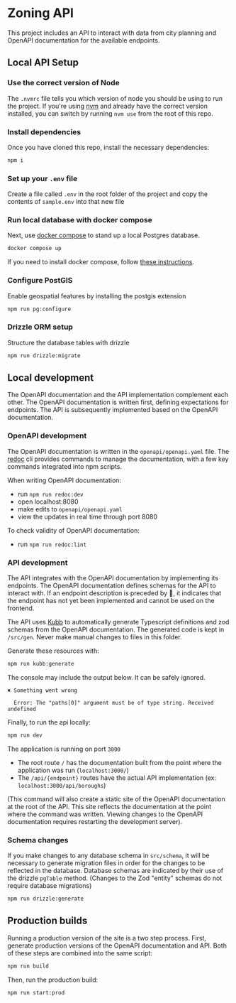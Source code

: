 # Zoning API
This project includes an API to interact with data from city planning and OpenAPI documentation for the available endpoints. 

## Local API Setup

### Use the correct version of Node
The `.nvmrc` file tells you which version of node you should be using to run the project. 
If you're using [nvm](https://github.com/nvm-sh/nvm) and already have the correct version installed, 
you can switch by running `nvm use` from the root of this repo.
 
### Install dependencies
Once you have cloned this repo, install the necessary dependencies:
```sh
npm i
```

### Set up your `.env` file
Create a file called `.env` in the root folder of the project and copy the contents of `sample.env` into that new file

### Run local database with docker compose
Next, use [docker compose](https://docs.docker.com/compose/) to stand up a local Postgres database. 
```sh
docker compose up
```

If you need to install docker compose, follow [these instructions](https://docs.docker.com/compose/install/).

### Configure PostGIS
Enable geospatial features by installing the postgis extension

```sh
npm run pg:configure
```

### Drizzle ORM setup
Structure the database tables with drizzle

```sh
npm run drizzle:migrate
```

## Local development
The OpenAPI documentation and the API implementation complement each other. 
The OpenAPI documentation is written first, defining expectations for endpoints.
The API is subsequently implemented based on the OpenAPI documentation.

### OpenAPI development
The OpenAPI documentation is written in the `openapi/openapi.yaml` file.
The [redoc](https://redocly.com/docs/redoc/) cli provides commands to manage the documentation,
with a few key commands integrated into npm scripts.

When writing OpenAPI documentation:
- run `npm run redoc:dev`
- open localhost:8080
- make edits to `openapi/openapi.yaml`
- view the updates in real time through port 8080

To check validity of OpenAPI documentation:
- run `npm run redoc:lint`

### API development
The API integrates with the OpenAPI documentation by implementing its endpoints. 
The OpenAPI documentation defines schemas for the API to interact with. If an endpoint description is preceded by 🚧, it indicates that the endpoint has not yet been implemented and cannot be used on the frontend. 

The API uses [Kubb](https://www.kubb.dev) to automatically generate 
Typescript definitions and zod schemas from the OpenAPI documentation.
The generated code is kept in `/src/gen`. Never make manual changes to files in this folder.

Generate these resources with:
```sh
npm run kubb:generate
```

The console may include the output below. It can be safely ignored.
```console
✖ Something went wrong

  Error: The "paths[0]" argument must be of type string. Received undefined
```

Finally, to run the api locally:
```sh
npm run dev
```

The application is running on port `3000`
- The root route `/` has the documentation built from the point where the application was run (`localhost:3000/`) 
- The `/api/{endpoint}` routes have the actual API implementation (ex: `localhost:3000/api/boroughs`)

(This command will also create a static site of the OpenAPI documentation at the root of the API.
This site reflects the documentation at the point where the command was written. Viewing changes to
the OpenAPI documentation requires restarting the development server).

### Schema changes
If you make changes to any database schema in `src/schema`, it will be necessary to generate migration files in order for the changes to be reflected in the database. Database schemas are indicated by their use of the drizzle `pgTable` method. (Changes to the Zod "entity" schemas do not require database migrations)
```sh
npm run drizzle:generate
```

## Production builds
Running a production version of the site is a two step process.
First, generate production versions of the OpenAPI documentation and API.
Both of these steps are combined into the same script:
```sh
npm run build
```

Then, run the production build:
```sh
npm run start:prod
```

